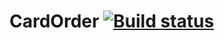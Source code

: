 # CardOrder [![Build status](https://ci.appveyor.com/api/projects/status/f6ansu039krvtiqt/branch/master?svg=true)](https://ci.appveyor.com/project/Butukhanov/cardorder/branch/master)
